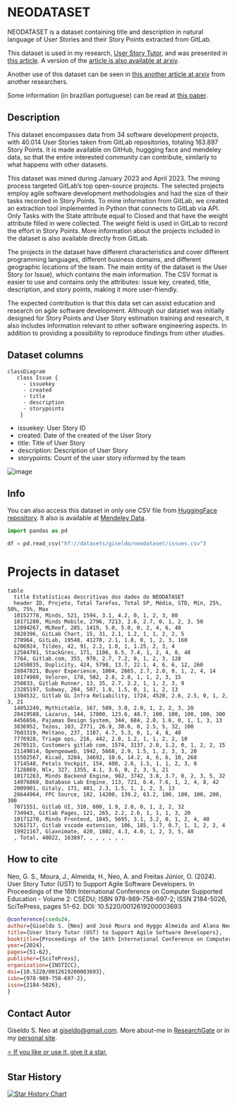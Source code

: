# NEODATASET

NEODATASET is a dataset containing title and description in natural language of User Stories and their Story Points extracted from GitLab.

This dataset is used in my research, [User Story Tutor](https://github.com/giseldo/userstory), and was presented in [this article](https://www.scitepress.org/PublicationsDetail.aspx?ID=PpuYOsDviJ4=&t=1). A version of the [article is also available at arxiv](https://arxiv.org/abs/2406.16259).

Another use of this dataset can be seen in [this another article at arxiv](https://arxiv.org/abs/2503.13279) from another researchers.

Some information (in brazilian portuguese) can be read at [this paper](https://periodicos.ufpe.br/revistas/index.php/RMP/article/view/265431/49351).

## Description

This dataset encompasses data from 34 software development projects, with 40.014 User Stories taken from GitLab repositories, totaling 163.897 Story Points. It is made available on GitHub, huggging face and mendeley data, so that the entire interested community can contribute, similarly to what happens with other datasets.

This dataset was mined during January 2023 and April 2023. The mining process targeted GitLab’s top open-source projects. The selected projects employ agile software development methodologies and had the size of their tasks recorded in Story Points. To mine information from GitLab, we created an extraction tool implemented in Python that connects to GitLab via API. Only Tasks with the State attribute equal to Closed and that have the weight attribute filled in were collected. The weight field is used in GitLab to record the effort in Story Points. More information about the projects included in the dataset is also available directly from GitLab. 

The projects in the dataset have different characteristics and cover different programming languages, different business domains, and different geographic locations of the team. The main entity of the dataset is the User Story (or Issue), which contains the main information. The CSV format is easier to use and contains only the attributes: issue key, created, title, description, and story points, making it more user-friendly. 

The expected contribution is that this data set can assist education and research on agile software development. Although our dataset was initially designed for Story Points and User Story estimation training and research, it also includes information relevant to other software engineering aspects. In addition to providing a possibility to reproduce findings from other studies.

## Dataset columns

```mermaid
classDiagram
   class Issue {
     - issuekey
     - created
     - title 
     - description 
     - storypoints
    }
```

- issuekey: User Story ID
- created: Date of the created of the User Story
- title: Title of User Story
- description: Description of User Story
- storypoints: Count of the user story informed by the team

![image](https://github.com/user-attachments/assets/45c6bd85-9e80-4ea9-9efa-862e63a7365b)

## Info

You can also access this dataset in only one CSV file from [HuggingFace repository](https://huggingface.co/datasets/giseldo/neodataset). It also is available at [Mendeley Data](https://data.mendeley.com/datasets/skk2wn9j86/1). 

```Python
import pandas as pd

df = pd.read_csv("hf://datasets/giseldo/neodataset/issues.csv")
```

# Projects in dataset
```mermaid
table
  title Estatísticas descritivas dos dados do NEODATASET
  header ID, Projeto, Total Tarefas, Total SP, Média, STD, Mín, 25%, 50%, 75%, Max
  10152778, Minds, 521, 1594, 3.1, 4.2, 0, 1, 2, 3, 80
  10171280, Minds Mobile, 2796, 7213, 2.6, 2.7, 0, 1, 2, 3, 50
  12894267, MLReef, 285, 1419, 5.0, 5.0, 0, 2, 4, 6, 40
  3828396, GitLab Chart, 15, 31, 2.1, 1.2, 1, 1, 2, 2, 5
  278964, GitLab, 19548, 41270, 2.1, 1.8, 0, 1, 2, 3, 160
  6206924, Tildes, 42, 91, 2.2, 1.0, 1, 1.25, 2, 3, 4
  12584701, StackGres, 171, 1106, 6.5, 7.4, 1, 2, 4, 8, 48
  7764, Gitlab.com, 355, 970, 2.7, 7.2, 0, 1, 2, 3, 128
  12450835, Duplicity, 424, 5798, 13.7, 22.1, 4, 6, 6, 12, 260
  28847821, Buyer Experience, 1004, 2665, 2.7, 2.0, 0, 1, 2, 4, 14
  10174980, Veloren, 178, 502, 2.8, 2.8, 1, 1, 2, 3, 15
  250833, Gitlab Runner, 13, 35, 2.7, 2.2, 1, 1, 2, 3, 9
  23285197, Subway, 284, 507, 1.8, 1.5, 0, 1, 1, 2, 13
  1304532, Gitlab GL Infra Reliability, 1724, 4520, 2.6, 2.5, 0, 1, 2, 3, 21
  14052249, Mythictable, 167, 509, 3.0, 2.9, 1, 2, 2, 3, 20
  28419588, Lazarus, 144, 17800, 123.6, 48.7, 100, 100, 100, 100, 300
  4456656, Pajamas Design System, 344, 684, 2.0, 1.6, 0, 1, 1, 3, 13
  3836952, Tezos, 103, 2771, 26.9, 38.6, 0, 2.5, 5, 32, 100
  7603319, Meltano, 237, 1107, 4.7, 5.3, 0, 1, 4, 8, 40
  7776928, Triage ops, 216, 442, 2.0, 1.2, 1, 1, 2, 2, 10
  2670515, Customers gitlab com, 1574, 3137, 2.0, 1.2, 0, 1, 2, 2, 15
  21149814, Opengeoweb, 1942, 5668, 2.9, 1.5, 1, 2, 3, 3, 20
  15502567, Kicad, 3284, 34692, 10.6, 14.2, 4, 6, 6, 10, 268
  1714548, Petals Vockpit, 154, 400, 2.6, 1.5, 1, 1, 2, 3, 8
  7128869, Nlx, 327, 1355, 4.1, 3.6, 0, 2, 3, 5, 21
  10171263, Minds Backend Engine, 982, 3742, 3.8, 3.7, 0, 2, 3, 5, 32
  14976868, Database Lab Engine, 113, 721, 6.4, 7.6, 1, 2, 4, 8, 42
  2009901, Gitaly, 171, 401, 2.3, 1.5, 1, 1, 2, 3, 13
  28644964, FPC Source, 102, 14200, 139.2, 63.2, 100, 100, 100, 200, 300
  7071551, Gitlab UI, 310, 600, 1.9, 2.0, 0, 1, 2, 2, 32
  734943, Gitlab Pages, 121, 265, 2.2, 2.6, 1, 1, 1, 3, 20
  10171270, Minds Frontend, 1845, 5695, 3.1, 3.2, 0, 1, 2, 4, 40
  5261717, Gitlab vscode extension, 106, 185, 1.7, 0.7, 1, 1, 2, 2, 4
  19921167, Glaxnimate, 420, 1802, 4.3, 4.0, 1, 2, 3, 5, 40
  , Total, 40022, 163897, , , , , , ,
```

## How to cite

Neo, G. S., Moura, J., Almeida, H., Neo, A. and Freitas Júnior, O. (2024). User Story Tutor (UST) to Support Agile Software Developers. In Proceedings of the 16th International Conference on Computer Supported Education - Volume 2: CSEDU; ISBN 978-989-758-697-2; ISSN 2184-5026, SciTePress, pages 51-62. DOI: 10.5220/0012619200003693

```bibtex
@conference{csedu24,
author={Giseldo S. {Neo} and José Moura and Hyggo Almeida and Alana Neo and Olival {Freitas Júnior}},
title={User Story Tutor (UST) to Support Agile Software Developers},
booktitle={Proceedings of the 16th International Conference on Computer Supported Education - Volume 2: CSEDU},
year={2024},
pages={51-62},
publisher={SciTePress},
organization={INSTICC},
doi={10.5220/0012619200003693},
isbn={978-989-758-697-2},
issn={2184-5026},
}
```

## Contact Autor

Giseldo S. Neo at giseldo@gmail.com. More about-me in [ResearchGate](https://www.researchgate.net/profile/Giseldo-Neo) or in my [personal site](http://giseldo.github.io).

[⭐ If you like or use it, give it a star.](https://github.com/giseldo/neodataset/stargazers)

## Star History

[![Star History Chart](https://api.star-history.com/svg?repos=giseldo/neodataset&type=Date)](https://www.star-history.com/#giseldo/neodataset&Date)
